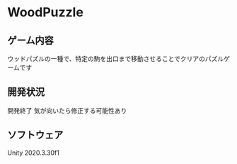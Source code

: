 # WoodPuzzle
## ゲーム内容
ウッドパズルの一種で、特定の駒を出口まで移動させることでクリアのパズルゲームです

## 開発状況
開発終了
気が向いたら修正する可能性あり

## ソフトウェア
Unity 2020.3.30f1
